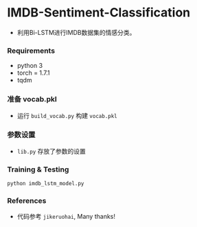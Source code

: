 # IMDB-Sentiment-Classification

* 利用Bi-LSTM进行IMDB数据集的情感分类。

### Requirements
* python 3
* torch = 1.7.1
* tqdm


### 准备 vocab.pkl

* 运行 `build_vocab.py` 构建 `vocab.pkl`

### 参数设置

* `lib.py` 存放了参数的设置

### Training & Testing

	python imdb_lstm_model.py

### References

* 代码参考 `jikeruohai`, Many thanks!
